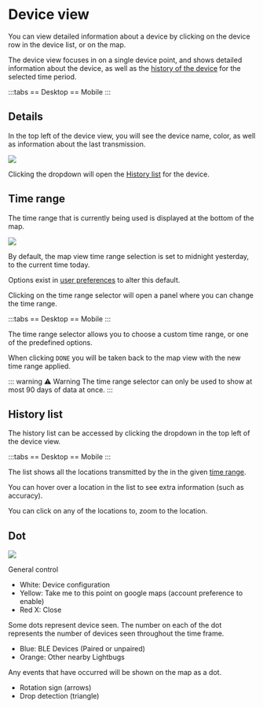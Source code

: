 # Device view

You can view detailed information about a device by clicking on the device row in the device list, or on the map.

The device view focuses in on a single device point, and shows detailed information about the device, as well as the [history of the device](#history-list) for the selected time period.

:::tabs
== Desktop
<v-img src="https://i.imgur.com/sIVl24t.png" style="max-height:400px"/>
== Mobile
<v-img src="https://i.imgur.com/xJ3sqRC.png" style="max-height:400px"/>
:::

## Details

In the top left of the device view, you will see the device name, color, as well as information about the last transmission.

![](https://i.imgur.com/rSNOeNC.png)

<!-- TODO clicking the info bar, opens Device Information -->

Clicking the dropdown will open the [History list](#history-list) for the device.

## Time range

The time range that is currently being used is displayed at the bottom of the map.

![](https://i.imgur.com/5BTlmMJ.png)

By default, the map view time range selection is set to midnight yesterday, to the current time today.

Options exist in [user preferences](/apps/cloud/account/preferences) to alter this default.

Clicking on the time range selector will open a panel where you can change the time range.

:::tabs
== Desktop
<v-img src="https://i.imgur.com/NMijD9C.png" style="max-height:400px"/>
== Mobile
<v-img src="https://i.imgur.com/ku85nHB.png" style="max-height:400px"/>
:::

The time range selector allows you to choose a custom time range, or one of the predefined options.

When clicking `DONE` you will be taken back to the map view with the new time range applied.

::: warning ⚠️ Warning
The time range selector can only be used to show at most 90 days of data at once.
:::

## History list

The history list can be accessed by clicking the dropdown in the top left of the device view.

:::tabs
== Desktop
<v-img src="https://i.imgur.com/vjZFWL4.png" style="max-height:400px"/>
== Mobile
<v-img src="https://i.imgur.com/vnZ9r0p.png" style="max-height:400px"/>
:::

The list shows all the locations transmitted by the in the given [time range](#time-range).

You can hover over a location in the list to see extra information (such as accuracy).

You can click on any of the locations to, zoom to the location.

<!-- TODO include documentation on trip view vs non trip view.. -->

## Dot

![](https://i.imgur.com/rCwVSve.png)

<!-- TODO add all the dots.. -->

General control

- White: Device configuration
- Yellow: Take me to this point on google maps (account preference to enable)
- Red X: Close

Some dots represent device seen.  The number on each of the dot represents the number of devices seen throughout the time frame.

- Blue: BLE Devices (Paired or unpaired)
- Orange: Other nearby Lightbugs

Any events that have occurred will be shown on the map as a dot.

- Rotation sign (arrows)
- Drop detection (triangle)
